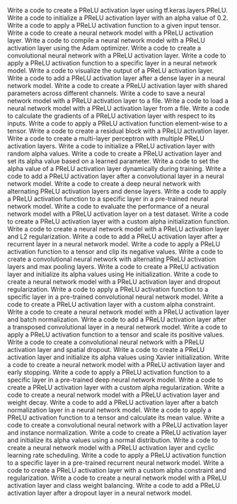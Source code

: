 Write a code to create a PReLU activation layer using tf.keras.layers.PReLU.
Write a code to initialize a PReLU activation layer with an alpha value of 0.2.
Write a code to apply a PReLU activation function to a given input tensor.
Write a code to create a neural network model with a PReLU activation layer.
Write a code to compile a neural network model with a PReLU activation layer using the Adam optimizer.
Write a code to create a convolutional neural network with a PReLU activation layer.
Write a code to apply a PReLU activation function to a specific layer in a neural network model.
Write a code to visualize the output of a PReLU activation layer.
Write a code to add a PReLU activation layer after a dense layer in a neural network model.
Write a code to create a PReLU activation layer with shared parameters across different channels.
Write a code to save a neural network model with a PReLU activation layer to a file.
Write a code to load a neural network model with a PReLU activation layer from a file.
Write a code to calculate the gradients of a PReLU activation layer with respect to its inputs.
Write a code to apply a PReLU activation function element-wise to a tensor.
Write a code to create a residual block with a PReLU activation layer.
Write a code to create a multi-layer perceptron with multiple PReLU activation layers.
Write a code to initialize a PReLU activation layer with random alpha values.
Write a code to create a PReLU activation layer and set its alpha value based on a learned parameter.
Write a code to set the alpha value of a PReLU activation layer dynamically during training.
Write a code to add a PReLU activation layer after a convolutional layer in a neural network model.
Write a code to create a deep neural network with alternating PReLU activation layers and dense layers.
Write a code to apply a PReLU activation function to a specific layer in a pre-trained neural network model.
Write a code to evaluate the performance of a neural network model with a PReLU activation layer on a test dataset.
Write a code to create a PReLU activation layer with a custom alpha initialization function.
Write a code to create a neural network model with a PReLU activation layer and L2 regularization.
Write a code to add a PReLU activation layer after a recurrent layer in a neural network model.
Write a code to apply a PReLU activation function to a tensor and clip its negative values.
Write a code to create a convolutional neural network with alternating PReLU activation layers and max pooling layers.
Write a code to create a PReLU activation layer and initialize its alpha values using He initialization.
Write a code to create a neural network model with a PReLU activation layer and dropout regularization.
Write a code to apply a PReLU activation function to a specific layer in a pre-trained convolutional neural network model.
Write a code to create a PReLU activation layer with a custom alpha constraint.
Write a code to create a neural network model with a PReLU activation layer and batch normalization.
Write a code to add a PReLU activation layer after a transposed convolutional layer in a neural network model.
Write a code to apply a PReLU activation function to a tensor and scale its positive values.
Write a code to create a convolutional neural network with a PReLU activation layer and spatial dropout.
Write a code to create a PReLU activation layer and initialize its alpha values using Xavier initialization.
Write a code to create a neural network model with a PReLU activation layer and early stopping.
Write a code to apply a PReLU activation function to a specific layer in a pre-trained deep neural network model.
Write a code to create a PReLU activation layer with a custom alpha regularization.
Write a code to create a neural network model with a PReLU activation layer and weight decay.
Write a code to add a PReLU activation layer after a batch normalization layer in a neural network model.
Write a code to apply a PReLU activation function to a tensor and calculate its mean value.
Write a code to create a convolutional neural network with a PReLU activation layer and instance normalization.
Write a code to create a PReLU activation layer and initialize its alpha values using a normal distribution.
Write a code to create a neural network model with a PReLU activation layer and cyclic learning rate scheduling.
Write a code to apply a PReLU activation function to a specific layer in a pre-trained recurrent neural network model.
Write a code to create a PReLU activation layer with a custom alpha constraint and regularization.
Write a code to create a neural network model with a PReLU activation layer and class weight balancing.
Write a code to add a PReLU activation layer after a dropout layer in a neural network model.